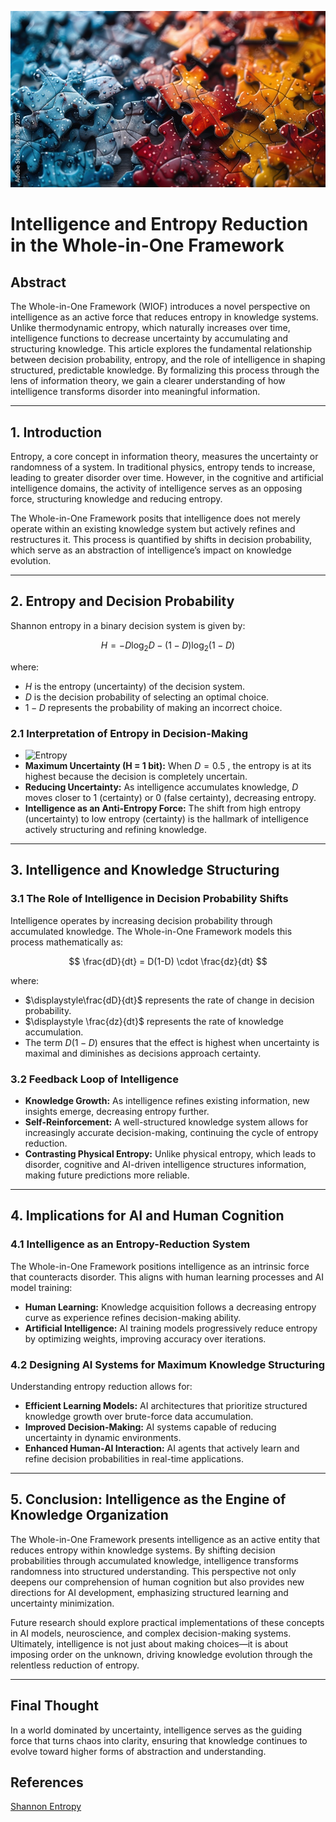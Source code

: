 ![Entropy](./images/entropy.jpg "enter image title here")

# Intelligence and Entropy Reduction in the Whole-in-One Framework

## Abstract

The Whole-in-One Framework (WIOF) introduces a novel perspective on intelligence as an active force that reduces entropy in knowledge systems. Unlike thermodynamic entropy, which naturally increases over time, intelligence functions to decrease uncertainty by accumulating and structuring knowledge. This article explores the fundamental relationship between decision probability, entropy, and the role of intelligence in shaping structured, predictable knowledge. By formalizing this process through the lens of information theory, we gain a clearer understanding of how intelligence transforms disorder into meaningful information.

---

## 1. Introduction

Entropy, a core concept in information theory, measures the uncertainty or randomness of a system. In traditional physics, entropy tends to increase, leading to greater disorder over time. However, in the cognitive and artificial intelligence domains, the activity of intelligence serves as an opposing force, structuring knowledge and reducing entropy.

The Whole-in-One Framework posits that intelligence does not merely operate within an existing knowledge system but actively refines and restructures it. This process is quantified by shifts in decision probability, which serve as an abstraction of intelligence’s impact on knowledge evolution.

---

## 2. Entropy and Decision Probability

Shannon entropy in a binary decision system is given by:

$$
H = - D \log_2 D - (1 - D) \log_2 (1 - D)
$$

where:

-  $H$  is the entropy (uncertainty) of the decision system.
-  $D$  is the decision probability of selecting an optimal choice.
-  $1 - D$  represents the probability of making an incorrect choice.

### **2.1 Interpretation of Entropy in Decision-Making**

- ![Entropy](https://blog.quantiota.ai/static/upload/entropy.png "enter image title here")
- **Maximum Uncertainty (H = 1 bit):** When  $D = 0.5$ , the entropy is at its highest because the decision is completely uncertain.
- **Reducing Uncertainty:** As intelligence accumulates knowledge,  $D$  moves closer to 1 (certainty) or 0 (false certainty), decreasing entropy.
- **Intelligence as an Anti-Entropy Force:** The shift from high entropy (uncertainty) to low entropy (certainty) is the hallmark of intelligence actively structuring and refining knowledge.

---

## 3. Intelligence and Knowledge Structuring

### 3.1 The Role of Intelligence in Decision Probability Shifts
Intelligence operates by increasing decision probability through accumulated knowledge. The Whole-in-One Framework models this process mathematically as:

$$
\frac{dD}{dt} = D(1-D) \cdot \frac{dz}{dt}
$$

where:

-  $\displaystyle\frac{dD}{dt}$  represents the rate of change in decision probability.
-  $\displaystyle \frac{dz}{dt}$  represents the rate of knowledge accumulation.
- The term  $D(1 - D)$  ensures that the effect is highest when uncertainty is maximal and diminishes as decisions approach certainty.

### 3.2 Feedback Loop of Intelligence

- **Knowledge Growth:** As intelligence refines existing information, new insights emerge, decreasing entropy further.
- **Self-Reinforcement:** A well-structured knowledge system allows for increasingly accurate decision-making, continuing the cycle of entropy reduction.
- **Contrasting Physical Entropy:** Unlike physical entropy, which leads to disorder, cognitive and AI-driven intelligence structures information, making future predictions more reliable.

---

## 4. Implications for AI and Human Cognition

### 4.1 Intelligence as an Entropy-Reduction System
The Whole-in-One Framework positions intelligence as an intrinsic force that counteracts disorder. This aligns with human learning processes and AI model training:

- **Human Learning:** Knowledge acquisition follows a decreasing entropy curve as experience refines decision-making ability.
- **Artificial Intelligence:** AI training models progressively reduce entropy by optimizing weights, improving accuracy over iterations.

### 4.2 Designing AI Systems for Maximum Knowledge Structuring
Understanding entropy reduction allows for:

- **Efficient Learning Models:** AI architectures that prioritize structured knowledge growth over brute-force data accumulation.
- **Improved Decision-Making:** AI systems capable of reducing uncertainty in dynamic environments.
- **Enhanced Human-AI Interaction:** AI agents that actively learn and refine decision probabilities in real-time applications.

---

## 5. Conclusion: Intelligence as the Engine of Knowledge Organization

The Whole-in-One Framework presents intelligence as an active entity that reduces entropy within knowledge systems. By shifting decision probabilities through accumulated knowledge, intelligence transforms randomness into structured understanding. This perspective not only deepens our comprehension of human cognition but also provides new directions for AI development, emphasizing structured learning and uncertainty minimization.

Future research should explore practical implementations of these concepts in AI models, neuroscience, and complex decision-making systems. Ultimately, intelligence is not just about making choices—it is about imposing order on the unknown, driving knowledge evolution through the relentless reduction of entropy.

---

## Final Thought
In a world dominated by uncertainty, intelligence serves as the guiding force that turns chaos into clarity, ensuring that knowledge continues to evolve toward higher forms of abstraction and understanding.

## References
[Shannon Entropy](https://www.sciencedirect.com/topics/computer-science/shannon-entropy)
